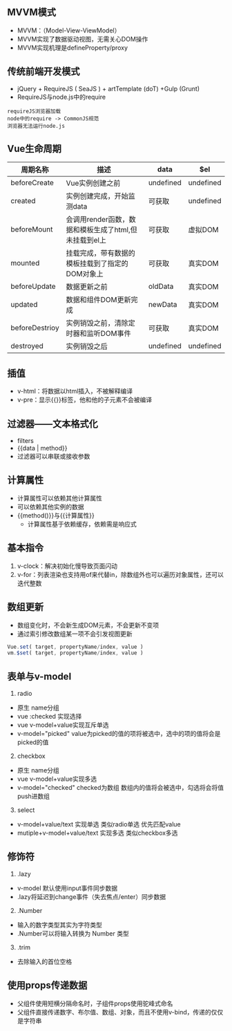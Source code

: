 ## MVVM模式
+ MVVM：（Model-View-ViewModel）
+ MVVM实现了数据驱动视图，无需关心DOM操作
+ MVVM实现机理是defineProperty/proxy
## 传统前端开发模式
+ jQuery + RequireJS ( SeaJS ) + artTemplate (doT) +Gulp (Grunt)
+ RequireJS与node.js中的require
```
requireJS浏览器加载
node中的require -> CommonJS规范
浏览器无法运行node.js
```
## Vue生命周期

| 周期名称 | 描述 | data | $el |
| --- | --- | --- | --- |
| beforeCreate | Vue实例创建之前 | undefined | undefined |
| created | 实例创建完成，开始监测data | 可获取 | undefined |
| beforeMount | 会调用render函数，数据和模板生成了html,但未挂载到el上 | 可获取 | 虚拟DOM |
| mounted | 挂载完成，带有数据的模板挂载到了指定的DOM对象上 | 可获取 | 真实DOM |
| beforeUpdate | 数据更新之前 | oldData | 真实DOM |
| updated | 数据和组件DOM更新完成 | newData | 真实DOM |
| beforeDestrioy  | 实例销毁之前，清除定时器和监听DOM事件 | 可获取 | 真实DOM |
| destroyed | 实例销毁之后 | undefined | undefined |
## 插值
+ v-html：将数据以html插入，不被解释编译
+ v-pre：显示{{}}标签，他和他的子元素不会被编译
## 过滤器——文本格式化
+ filters
+ {{data | method}}
+ 过滤器可以串联或接收参数
## 计算属性
+ 计算属性可以依赖其他计算属性
+ 可以依赖其他实例的数据
+ {{method()}}与{{计算属性}}
  * 计算属性基于依赖缓存，依赖需是响应式
## 基本指令
1. v-clock：解决初始化慢导致页面闪动
2. v-for：列表渲染也支持用of来代替in，除数组外也可以遍历对象属性，还可以迭代整数
## 数组更新
+ 数组变化时，不会新生成DOM元素，不会更新不变项
+ 通过索引修改数组某一项不会引发视图更新
```js
Vue.set( target, propertyName/index, value )
vm.$set( target, propertyName/index, value )
```
## 表单与v-model
1. radio
+ 原生 name分组
+ vue :checked 实现选择
+ vue v-model+value实现互斥单选
+ v-model="picked" value为picked的值的项将被选中，选中的项的值将会是picked的值
2. checkbox
+ 原生 name分组
+ vue v-model+value实现多选
+ v-model="checked" checked为数组 数组内的值将会被选中，勾选将会将值push进数组
3. select
+ v-model+value/text 实现单选 类似radio单选 优先匹配value
+ mutiple+v-model+value/text 实现多选 类似checkbox多选
## 修饰符
1. .lazy
+ v-model 默认使用input事件同步数据
+ .lazy将延迟到change事件（失去焦点/enter）同步数据
2. .Number
+ 输入的数字类型其实为字符类型
+ .Number可以将输入转换为 Number 类型
3. .trim
+ 去除输入的首位空格
## 使用props传递数据
+ 父组件使用短横分隔命名时，子组件props使用驼峰式命名
+ 父组件直接传递数字、布尔值、数组、对象，而且不使用v-bind，传递的仅仅是字符串
